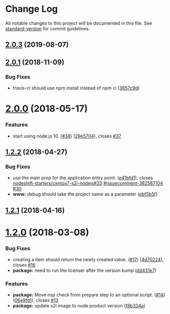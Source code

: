 # Change Log

All notable changes to this project will be documented in this file. See [standard-version](https://github.com/conventional-changelog/standard-version) for commit guidelines.

## [2.0.3](https://github.com/nodeshift-starters/nodejs-rest-http-crud-redhat/compare/v2.0.2...v2.0.3) (2019-08-07)



<a name="2.0.1"></a>
## [2.0.1](https://github.com/nodeshift-starters/nodejs-rest-http-crud-redhat/compare/v2.0.0...v2.0.1) (2018-11-09)


### Bug Fixes

* travis-ci should use npm install instead of npm ci ([3657c9d](https://github.com/nodeshift-starters/nodejs-rest-http-crud-redhat/commit/3657c9d))



<a name="2.0.0"></a>
# [2.0.0](https://github.com/nodeshift-starters/nodejs-rest-http-crud-redhat/compare/v1.2.2...v2.0.0) (2018-05-17)


### Features

* start using node.js 10. ([#38](https://github.com/nodeshift-starters/nodejs-rest-http-crud-redhat/issues/38)) ([29e5704](https://github.com/nodeshift-starters/nodejs-rest-http-crud-redhat/commit/29e5704)), closes [#37](https://github.com/nodeshift-starters/nodejs-rest-http-crud-redhat/issues/37)



<a name="1.2.2"></a>
## [1.2.2](https://github.com/nodeshift-starters/nodejs-rest-http-crud-redhat/compare/v1.2.1...v1.2.2) (2018-04-27)


### Bug Fixes

* use the main prop for the application entry point. ([e41bfd1](https://github.com/nodeshift-starters/nodejs-rest-http-crud-redhat/commit/e41bfd1)), closes [nodeshift-starters/centos7-s2i-nodejs#33](https://github.com/nodeshift-starters/centos7-s2i-nodejs/issues/33) [#issuecomment-382587104](https://github.com/nodeshift-starters/nodejs-rest-http-crud-redhat/issues/issuecomment-382587104) [#30](https://github.com/nodeshift-starters/nodejs-rest-http-crud-redhat/issues/30)
* **www:** debug should take the project name as a parameter ([ebf5b5f](https://github.com/nodeshift-starters/nodejs-rest-http-crud-redhat/commit/ebf5b5f))



<a name="1.2.1"></a>
## [1.2.1](https://github.com/nodeshift-starters/nodejs-rest-http-crud-redhat/compare/v1.2.0...v1.2.1) (2018-04-16)



<a name="1.2.0"></a>
# [1.2.0](https://github.com/nodeshift-starters/nodejs-rest-http-crud-redhat/compare/v1.1.1...v1.2.0) (2018-03-08)


### Bug Fixes

* creating a item should return the newly created value.  ([#17](https://github.com/nodeshift-starters/nodejs-rest-http-crud-redhat/issues/17)) ([4d70224](https://github.com/nodeshift-starters/nodejs-rest-http-crud-redhat/commit/4d70224)), closes [#16](https://github.com/nodeshift-starters/nodejs-rest-http-crud-redhat/issues/16)
* **package:** need to run the licenser after the version bump ([dd431e7](https://github.com/nodeshift-starters/nodejs-rest-http-crud-redhat/commit/dd431e7))


### Features

* **package:** Move nsp check from prepare step to an optional script. ([#14](https://github.com/nodeshift-starters/nodejs-rest-http-crud-redhat/issues/14)) ([06e9fd1](https://github.com/nodeshift-starters/nodejs-rest-http-crud-redhat/commit/06e9fd1)), closes [#13](https://github.com/nodeshift-starters/nodejs-rest-http-crud-redhat/issues/13)
* **package:** update s2i image to node product version ([f8b334a](https://github.com/nodeshift-starters/nodejs-rest-http-crud-redhat/commit/f8b334a))
